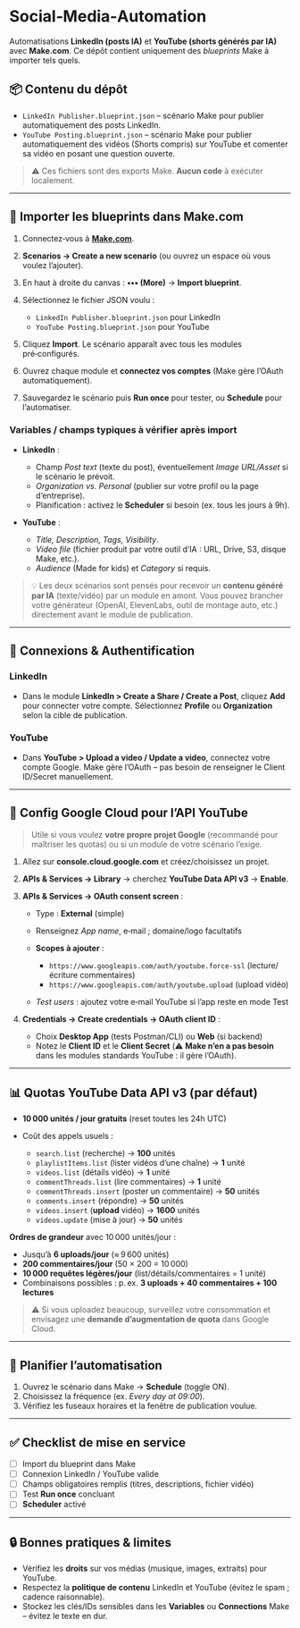# Social‑Media‑Automation

Automatisations **LinkedIn (posts IA)** et **YouTube (shorts générés par IA)** avec **Make.com**. Ce dépôt contient uniquement des *blueprints* Make à importer tels quels.

## 📦 Contenu du dépôt

* `LinkedIn Publisher.blueprint.json` – scénario Make pour publier automatiquement des posts LinkedIn.
* `YouTube Posting.blueprint.json` – scénario Make pour publier automatiquement des vidéos (Shorts compris) sur YouTube et comenter sa vidéo en posant une question ouverte.

> ⚠️ Ces fichiers sont des exports Make. **Aucun code** à exécuter localement.

---

## 🚀 Importer les blueprints dans Make.com

1. Connectez‑vous à **[Make.com](https://www.make.com/)**.
2. **Scenarios → Create a new scenario** (ou ouvrez un espace où vous voulez l’ajouter).
3. En haut à droite du canvas : **••• (More)** → **Import blueprint**.
4. Sélectionnez le fichier JSON voulu :

   * `LinkedIn Publisher.blueprint.json` pour LinkedIn
   * `YouTube Posting.blueprint.json` pour YouTube
5. Cliquez **Import**. Le scénario apparaît avec tous les modules pré‑configurés.
6. Ouvrez chaque module et **connectez vos comptes** (Make gère l’OAuth automatiquement).
7. Sauvegardez le scénario puis **Run once** pour tester, ou **Schedule** pour l’automatiser.

### Variables / champs typiques à vérifier après import

* **LinkedIn** :

  * Champ *Post text* (texte du post), éventuellement *Image URL/Asset* si le scénario le prévoit.
  * *Organization vs. Personal* (publier sur votre profil ou la page d’entreprise).
  * Planification : activez le **Scheduler** si besoin (ex. tous les jours à 9h).
* **YouTube** :

  * *Title, Description, Tags, Visibility*.
  * *Video file* (fichier produit par votre outil d’IA : URL, Drive, S3, disque Make, etc.).
  * *Audience* (Made for kids) et *Category* si requis.

> 💡 Les deux scénarios sont pensés pour recevoir un **contenu généré par IA** (texte/vidéo) par un module en amont. Vous pouvez brancher votre générateur (OpenAI, ElevenLabs, outil de montage auto, etc.) directement avant le module de publication.

---

## 🔗 Connexions & Authentification

### LinkedIn

* Dans le module **LinkedIn > Create a Share / Create a Post**, cliquez **Add** pour connecter votre compte. Sélectionnez **Profile** ou **Organization** selon la cible de publication.

### YouTube

* Dans **YouTube > Upload a video / Update a video**, connectez votre compte Google. Make gère l’OAuth – pas besoin de renseigner le Client ID/Secret manuellement.

---

## 🧰 Config Google Cloud pour l’API YouTube

> Utile si vous voulez **votre propre projet Google** (recommandé pour maîtriser les quotas) ou si un module de votre scénario l’exige.

1. Allez sur **console.cloud.google.com** et créez/choisissez un projet.
2. **APIs & Services → Library** → cherchez **YouTube Data API v3** → **Enable**.
3. **APIs & Services → OAuth consent screen** :

   * Type : **External** (simple)
   * Renseignez *App name*, e‑mail ; domaine/logo facultatifs
   * **Scopes à ajouter** :

     * `https://www.googleapis.com/auth/youtube.force-ssl` (lecture/écriture commentaires)
     * `https://www.googleapis.com/auth/youtube.upload` (upload vidéo)
   * *Test users* : ajoutez votre e‑mail YouTube si l’app reste en mode Test
4. **Credentials → Create credentials → OAuth client ID** :

   * Choix **Desktop App** (tests Postman/CLI) ou **Web** (si backend)
   * Notez le **Client ID** et le **Client Secret** (⚠️ **Make n’en a pas besoin** dans les modules standards YouTube : il gère l’OAuth).

---

## 📊 Quotas YouTube Data API v3 (par défaut)

* **10 000 unités / jour gratuits** (reset toutes les 24h UTC)
* Coût des appels usuels :

  * `search.list` (recherche) → **100** unités
  * `playlistItems.list` (lister vidéos d’une chaîne) → **1** unité
  * `videos.list` (détails vidéo) → **1** unité
  * `commentThreads.list` (lire commentaires) → **1** unité
  * `commentThreads.insert` (poster un commentaire) → **50** unités
  * `comments.insert` (répondre) → **50** unités
  * `videos.insert` (**upload** vidéo) → **1600** unités
  * `videos.update` (mise à jour) → **50** unités

**Ordres de grandeur** avec 10 000 unités/jour :

* Jusqu’à **6 uploads/jour** (≈ 9 600 unités)
* **200 commentaires/jour** (50 × 200 = 10 000)
* **10 000 requêtes légères/jour** (list/détails/commentaires = 1 unité)
* Combinaisons possibles : p. ex. **3 uploads + 40 commentaires + 100 lectures**

> ⚠️ Si vous uploadez beaucoup, surveillez votre consommation et envisagez une **demande d’augmentation de quota** dans Google Cloud.

---

## 📅 Planifier l’automatisation

1. Ouvrez le scénario dans Make → **Schedule** (toggle ON).
2. Choisissez la fréquence (ex. *Every day at 09:00*).
3. Vérifiez les fuseaux horaires et la fenêtre de publication voulue.

---

## ✅ Checklist de mise en service

* [ ] Import du blueprint dans Make
* [ ] Connexion LinkedIn / YouTube valide
* [ ] Champs obligatoires remplis (titres, descriptions, fichier vidéo)
* [ ] Test **Run once** concluant
* [ ] **Scheduler** activé

---

## 🔒 Bonnes pratiques & limites

* Vérifiez les **droits** sur vos médias (musique, images, extraits) pour YouTube.
* Respectez la **politique de contenu** LinkedIn et YouTube (évitez le spam ; cadence raisonnable).
* Stockez les clés/IDs sensibles dans les **Variables** ou **Connections** Make – évitez le texte en dur.
